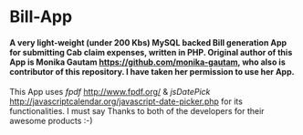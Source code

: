 # Bill-App
#### A very light-weight (under 200 Kbs) MySQL backed Bill generation App for submitting Cab claim expenses, written in PHP. Original author of this App is Monika Gautam https://github.com/monika-gautam, who also is contributor of this repository. I have taken her permission to use her App.
This App uses *fpdf* http://www.fpdf.org/ & *jsDatePick* http://javascriptcalendar.org/javascript-date-picker.php for its functionalities. I must say Thanks to both of the developers for their awesome products :-)
